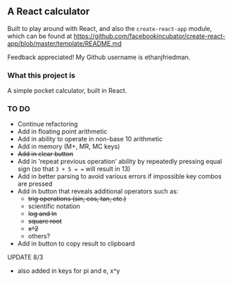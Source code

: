 ## A React calculator

Built to play around with React, and also the `create-react-app` module, which can be found at
https://github.com/facebookincubator/create-react-app/blob/master/template/README.md

Feedback appreciated! My Github username is ethanjfriedman.

### What this project is

A simple pocket calculator, built in React.

### TO DO
* Continue refactoring
* Add in floating point arithmetic
* Add in ability to operate in non-base 10 arithmetic
* Add in memory (M+, MR, MC keys)
* ~~Add in clear button~~
* Add in 'repeat previous operation' ability by repeatedly pressing equal sign (so that `3 + 5 = =` will result in 13)
* Add in better parsing to avoid various errors if impossible key combos are pressed
* Add in button that reveals additional operators such as:
  - ~~trig operations (sin, cos, tan, etc.)~~
  - scientific notation
  - ~~log and ln~~
  - ~~square root~~
  - ~~x^2~~
  - others?
* Add in button to copy result to clipboard

UPDATE 8/3
* also added in keys for pi and e, x^y

